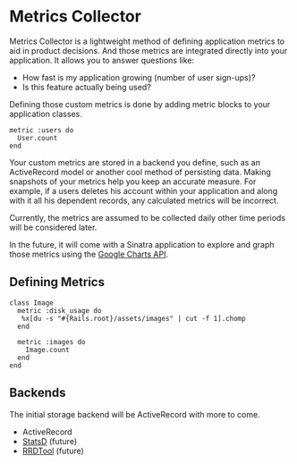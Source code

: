 # Metrics Collector

Metrics Collector is a lightweight method of defining application metrics
to aid in product decisions. And those metrics are integrated directly 
into your application. It allows you to answer questions like:

* How fast is my application growing (number of user sign-ups)? 
* Is this feature actually being used?

Defining those custom metrics is done by adding metric blocks to your 
application classes.

    metric :users do
      User.count
    end

Your custom metrics are stored in a backend you define, such as an ActiveRecord
model or another cool method of persisting data. Making snapshots of your
metrics help you keep an accurate measure. For example, if a users deletes
his account within your application and along with it all his dependent 
records, any calculated metrics will be incorrect.

Currently, the metrics are assumed to be collected daily other time periods
will be considered later.

In the future, it will come with a Sinatra application to explore and graph
those metrics using the [Google Charts API][GoogleCharts].

## Defining Metrics

    class Image
      metric :disk_usage do
       %x[du -s "#{Rails.root}/assets/images" | cut -f 1].chomp
      end

      metric :images do
        Image.count
      end
    end

## Backends

The initial storage backend will be ActiveRecord with more to come.

* ActiveRecord
* [StatsD][] (future)
* [RRDTool][] (future)


[StatsD]: https://github.com/etsy/statsd
[RRDTool]: http://oss.oetiker.ch/rrdtool/
[GoogleCharts]: http://code.google.com/apis/chart/
